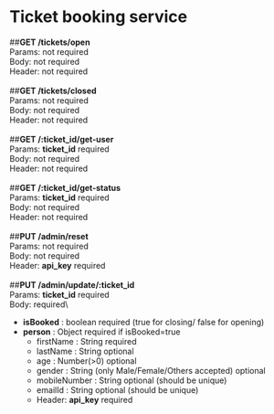# Ticket booking service

##**GET /tickets/open**\
Params: not required\
Body: not required\
Header: not required\
\
##**GET /tickets/closed**\
Params: not required\
Body: not required\
Header: not required\
\
##**GET /:ticket_id/get-user**\
Params: **ticket_id** required\
Body: not required\
Header: not required\
\
##**GET /:ticket_id/get-status**\
Params: **ticket_id** required\
Body: not required\
Header: not required\
\
##**PUT /admin/reset**\
Params: not required\
Body: not required\
Header: **api_key** required\
\
##**PUT /admin/update/:ticket_id**\
Params: **ticket_id** required\
Body: required\
* **isBooked** : boolean required (true for closing/ false for opening)
* **person** : Object required if isBooked=true
  - firstName : String required
  - lastName : String optional
  - age : Number(>0) optional
  - gender : String (only Male/Female/Others accepted) optional
  - mobileNumber : String optional (should be unique)
  - emailId : String optional (should be unique)
  - Header: **api_key** required
